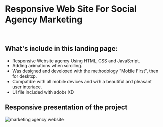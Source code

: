 <h1>Responsive Web Site For Social Agency Marketing</h1><br/>
<h2>What's include in this landing page:</h2>
<ul>
<li>Responsive Website agency  Using HTML, CSS and JavaScript.</li>
<li>Adding animations when scrolling.</li>
<li>Was designed and developed with the methodology "Mobile First", then for desktop.</li>
<li>Compatible with all mobile devices and with a beautiful and pleasant user interface.</li>
<li>UI file included with adobe XD</li>

</ul>
<h2>Responsive presentation of the project</h2>
<p>
<img src="https://www.alexandersstudio.uk/wp-content/uploads/2021/11/presentation-cover.jpg" alt="marketing agency website" style="max-width: 100%;">
</p>
